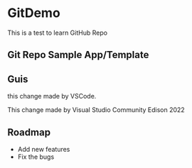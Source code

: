 # GitDemo
This is a test to learn GitHub Repo

## Git Repo Sample App/Template

## Guis
this change made by VSCode.

This change made by Visual Studio Community Edison 2022

## Roadmap
 * Add new features
 * Fix the bugs